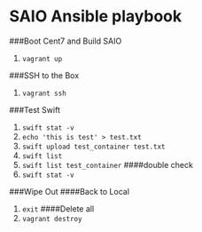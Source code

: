 SAIO Ansible playbook
=====================
###Boot Cent7 and Build SAIO 
 1. `vagrant up`

###SSH to the Box
 1. `vagrant ssh`

###Test Swift
 1. `swift stat -v`
 1. `echo 'this is test' > test.txt`
 1. `swift upload test_container test.txt`
 1. `swift list `
 1. `swift list test_container`
####double check
 1. `swift stat -v`

###Wipe Out
####Back to Local
 1. `exit`
####Delete all 
 1. `vagrant destroy`

